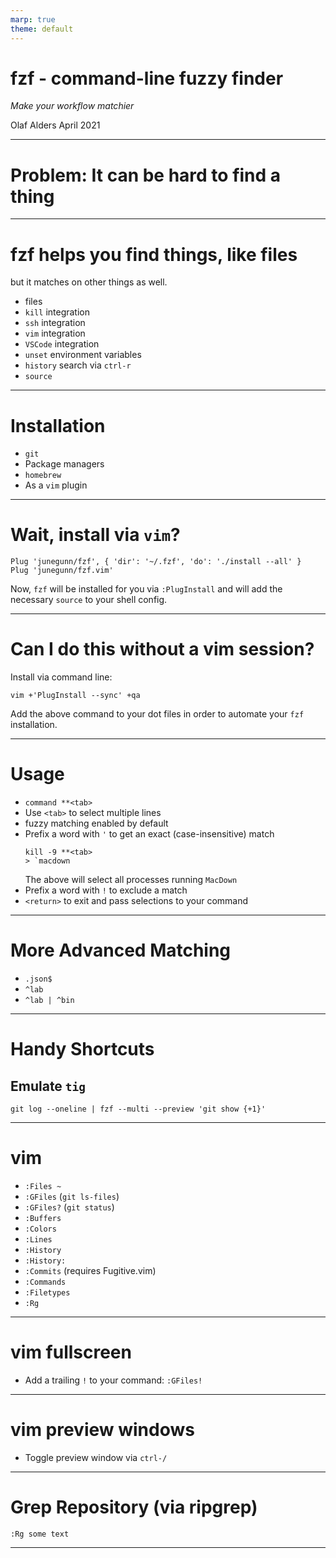 ```yaml
---
marp: true
theme: default
---
```


# fzf - command-line fuzzy finder 

*Make your workflow matchier*

Olaf Alders
April 2021

---

# Problem: It can be hard to find a thing

---

# fzf helps you find things, like files

but it matches on other things as well.

* files
* `kill` integration
* `ssh` integration
* `vim` integration
* `VSCode` integration
* `unset` environment variables
* `history` search via `ctrl-r`
* `source`

---

# Installation

* `git`
* Package managers
* `homebrew`
* As a `vim` plugin

---

# Wait, install via `vim`?

```
Plug 'junegunn/fzf', { 'dir': '~/.fzf', 'do': './install --all' }
Plug 'junegunn/fzf.vim'
```

Now, `fzf` will be installed for you via `:PlugInstall` and will add the necessary `source` to your shell config.

---

# Can I do this without a vim session?

Install via command line:

```
vim +'PlugInstall --sync' +qa
```

Add the above command to your dot files in order to automate your `fzf` installation.

---

# Usage

* `command **<tab>`
* Use `<tab>` to select multiple lines
* fuzzy matching enabled by default
* Prefix a word with `'` to get an exact (case-insensitive) match
  ```
  kill -9 **<tab>
  > `macdown
  ```
  The above will select all processes running `MacDown`
* Prefix a word with `!` to exclude a match
* `<return>` to exit and pass selections to your command

---

# More Advanced Matching

* `.json$`
* `^lab`
* `^lab | ^bin`

---

# Handy Shortcuts

## Emulate `tig`
```
git log --oneline | fzf --multi --preview 'git show {+1}'
```

---

# vim

* `:Files ~`
* `:GFiles` (`git ls-files`)
* `:GFiles?` (`git status`)
* `:Buffers`
* `:Colors`
* `:Lines`
* `:History`
* `:History:`
* `:Commits` (requires Fugitive.vim)
* `:Commands`
* `:Filetypes`
* `:Rg`

---

# vim fullscreen
* Add a trailing `!` to your command: `:GFiles!`

---
# vim preview windows

* Toggle preview window via `ctrl-/`

---
# Grep Repository (via ripgrep)

`:Rg some text`

---
